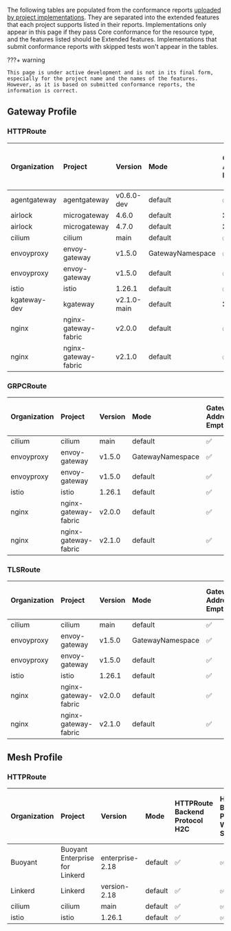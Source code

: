 
The following tables are populated from the conformance reports [uploaded by project implementations](https://github.com/kubernetes-sigs/gateway-api/tree/main/conformance/reports). They are separated into the extended features that each project supports listed in their reports.
Implementations only appear in this page if they pass Core conformance for the resource type, and the features listed should be Extended features. Implementations that submit conformance reports with skipped tests won't appear in the tables.



???+ warning


    This page is under active development and is not in its final form,
    especially for the project name and the names of the features.
    However, as it is based on submitted conformance reports, the information is correct.


## Gateway Profile

### HTTPRoute

| Organization   | Project              | Version     | Mode             | Gateway Address Empty   | Gateway HTTP Listener Isolation   | Gateway Infrastructure Propagation   | Gateway Port 8080   | Gateway Static Addresses   | HTTPRoute Backend Protocol H2C   | HTTPRoute Backend Protocol Web Socket   | HTTPRoute Backend Request Header Modification   | HTTPRoute Backend Timeout   | HTTPRoute Destination Port Matching   | HTTPRoute Host Rewrite   | HTTPRoute Method Matching   | HTTPRoute Parent Ref Port   | HTTPRoute Path Redirect   | HTTPRoute Path Rewrite   | HTTPRoute Port Redirect   | HTTPRoute Query Param Matching   | HTTPRoute Request Mirror   | HTTPRoute Request Multiple Mirrors   | HTTPRoute Request Percentage Mirror   | HTTPRoute Request Timeout   | HTTPRoute Response Header Modification   | HTTPRoute Scheme Redirect   |
|:---------------|:---------------------|:------------|:-----------------|:------------------------|:----------------------------------|:-------------------------------------|:--------------------|:---------------------------|:---------------------------------|:----------------------------------------|:------------------------------------------------|:----------------------------|:--------------------------------------|:-------------------------|:----------------------------|:----------------------------|:--------------------------|:-------------------------|:--------------------------|:---------------------------------|:---------------------------|:-------------------------------------|:--------------------------------------|:----------------------------|:-----------------------------------------|:----------------------------|
| agentgateway   | agentgateway         | v0.6.0-dev  | default          | :white_check_mark:      | :white_check_mark:                | :white_check_mark:                   | :white_check_mark:  | :white_check_mark:         | :white_check_mark:               | :white_check_mark:                      | :white_check_mark:                              | :white_check_mark:          | :white_check_mark:                    | :white_check_mark:       | :white_check_mark:          | :white_check_mark:          | :white_check_mark:        | :white_check_mark:       | :white_check_mark:        | :white_check_mark:               | :white_check_mark:         | :white_check_mark:                   | :white_check_mark:                    | :white_check_mark:          | :white_check_mark:                       | :white_check_mark:          |
| airlock        | microgateway         | 4.6.0       | default          | :x:                     | :x:                               | :white_check_mark:                   | :white_check_mark:  | :x:                        | :white_check_mark:               | :white_check_mark:                      | :x:                                             | :white_check_mark:          | :white_check_mark:                    | :white_check_mark:       | :white_check_mark:          | :white_check_mark:          | :white_check_mark:        | :white_check_mark:       | :white_check_mark:        | :white_check_mark:               | :x:                        | :x:                                  | :x:                                   | :white_check_mark:          | :white_check_mark:                       | :white_check_mark:          |
| airlock        | microgateway         | 4.7.0       | default          | :x:                     | :x:                               | :white_check_mark:                   | :white_check_mark:  | :x:                        | :white_check_mark:               | :white_check_mark:                      | :x:                                             | :white_check_mark:          | :white_check_mark:                    | :white_check_mark:       | :white_check_mark:          | :white_check_mark:          | :white_check_mark:        | :white_check_mark:       | :white_check_mark:        | :white_check_mark:               | :x:                        | :x:                                  | :x:                                   | :white_check_mark:          | :white_check_mark:                       | :white_check_mark:          |
| cilium         | cilium               | main        | default          | :white_check_mark:      | :white_check_mark:                | :white_check_mark:                   | :white_check_mark:  | :white_check_mark:         | :white_check_mark:               | :white_check_mark:                      | :white_check_mark:                              | :white_check_mark:          | :white_check_mark:                    | :white_check_mark:       | :white_check_mark:          | :x:                         | :white_check_mark:        | :white_check_mark:       | :white_check_mark:        | :white_check_mark:               | :white_check_mark:         | :white_check_mark:                   | :white_check_mark:                    | :white_check_mark:          | :white_check_mark:                       | :white_check_mark:          |
| envoyproxy     | envoy-gateway        | v1.5.0      | GatewayNamespace | :white_check_mark:      | :white_check_mark:                | :white_check_mark:                   | :white_check_mark:  | :x:                        | :white_check_mark:               | :white_check_mark:                      | :white_check_mark:                              | :white_check_mark:          | :white_check_mark:                    | :white_check_mark:       | :white_check_mark:          | :white_check_mark:          | :white_check_mark:        | :white_check_mark:       | :white_check_mark:        | :white_check_mark:               | :white_check_mark:         | :white_check_mark:                   | :white_check_mark:                    | :white_check_mark:          | :white_check_mark:                       | :white_check_mark:          |
| envoyproxy     | envoy-gateway        | v1.5.0      | default          | :white_check_mark:      | :white_check_mark:                | :white_check_mark:                   | :white_check_mark:  | :x:                        | :white_check_mark:               | :white_check_mark:                      | :white_check_mark:                              | :white_check_mark:          | :white_check_mark:                    | :white_check_mark:       | :white_check_mark:          | :white_check_mark:          | :white_check_mark:        | :white_check_mark:       | :white_check_mark:        | :white_check_mark:               | :white_check_mark:         | :white_check_mark:                   | :white_check_mark:                    | :white_check_mark:          | :white_check_mark:                       | :white_check_mark:          |
| istio          | istio                | 1.26.1      | default          | :white_check_mark:      | :white_check_mark:                | :white_check_mark:                   | :white_check_mark:  | :white_check_mark:         | :white_check_mark:               | :white_check_mark:                      | :white_check_mark:                              | :white_check_mark:          | :white_check_mark:                    | :white_check_mark:       | :white_check_mark:          | :white_check_mark:          | :white_check_mark:        | :white_check_mark:       | :white_check_mark:        | :white_check_mark:               | :white_check_mark:         | :white_check_mark:                   | :white_check_mark:                    | :white_check_mark:          | :white_check_mark:                       | :white_check_mark:          |
| kgateway-dev   | kgateway             | v2.1.0-main | default          | :x:                     | :x:                               | :x:                                  | :x:                 | :x:                        | :white_check_mark:               | :white_check_mark:                      | :x:                                             | :white_check_mark:          | :x:                                   | :white_check_mark:       | :white_check_mark:          | :x:                         | :white_check_mark:        | :white_check_mark:       | :white_check_mark:        | :white_check_mark:               | :white_check_mark:         | :x:                                  | :x:                                   | :white_check_mark:          | :white_check_mark:                       | :white_check_mark:          |
| nginx          | nginx-gateway-fabric | v2.0.0      | default          | :white_check_mark:      | :white_check_mark:                | :white_check_mark:                   | :white_check_mark:  | :x:                        | :x:                              | :white_check_mark:                      | :x:                                             | :x:                         | :x:                                   | :white_check_mark:       | :white_check_mark:          | :x:                         | :white_check_mark:        | :white_check_mark:       | :white_check_mark:        | :white_check_mark:               | :white_check_mark:         | :white_check_mark:                   | :white_check_mark:                    | :x:                         | :white_check_mark:                       | :white_check_mark:          |
| nginx          | nginx-gateway-fabric | v2.1.0      | default          | :white_check_mark:      | :white_check_mark:                | :white_check_mark:                   | :white_check_mark:  | :x:                        | :x:                              | :white_check_mark:                      | :x:                                             | :x:                         | :x:                                   | :white_check_mark:       | :white_check_mark:          | :x:                         | :white_check_mark:        | :white_check_mark:       | :white_check_mark:        | :white_check_mark:               | :white_check_mark:         | :white_check_mark:                   | :white_check_mark:                    | :x:                         | :white_check_mark:                       | :white_check_mark:          |

### GRPCRoute

| Organization   | Project              | Version   | Mode             | Gateway Address Empty   | Gateway HTTP Listener Isolation   | Gateway Infrastructure Propagation   | Gateway Port 8080   | Gateway Static Addresses   |
|:---------------|:---------------------|:----------|:-----------------|:------------------------|:----------------------------------|:-------------------------------------|:--------------------|:---------------------------|
| cilium         | cilium               | main      | default          | :white_check_mark:      | :white_check_mark:                | :white_check_mark:                   | :white_check_mark:  | :white_check_mark:         |
| envoyproxy     | envoy-gateway        | v1.5.0    | GatewayNamespace | :white_check_mark:      | :white_check_mark:                | :white_check_mark:                   | :white_check_mark:  | :x:                        |
| envoyproxy     | envoy-gateway        | v1.5.0    | default          | :white_check_mark:      | :white_check_mark:                | :white_check_mark:                   | :white_check_mark:  | :x:                        |
| istio          | istio                | 1.26.1    | default          | :white_check_mark:      | :white_check_mark:                | :white_check_mark:                   | :white_check_mark:  | :white_check_mark:         |
| nginx          | nginx-gateway-fabric | v2.0.0    | default          | :white_check_mark:      | :white_check_mark:                | :white_check_mark:                   | :white_check_mark:  | :x:                        |
| nginx          | nginx-gateway-fabric | v2.1.0    | default          | :white_check_mark:      | :white_check_mark:                | :white_check_mark:                   | :white_check_mark:  | :x:                        |

### TLSRoute

| Organization   | Project              | Version   | Mode             | Gateway Address Empty   | Gateway HTTP Listener Isolation   | Gateway Infrastructure Propagation   | Gateway Port 8080   | Gateway Static Addresses   |
|:---------------|:---------------------|:----------|:-----------------|:------------------------|:----------------------------------|:-------------------------------------|:--------------------|:---------------------------|
| cilium         | cilium               | main      | default          | :white_check_mark:      | :white_check_mark:                | :white_check_mark:                   | :white_check_mark:  | :white_check_mark:         |
| envoyproxy     | envoy-gateway        | v1.5.0    | GatewayNamespace | :white_check_mark:      | :white_check_mark:                | :white_check_mark:                   | :white_check_mark:  | :x:                        |
| envoyproxy     | envoy-gateway        | v1.5.0    | default          | :white_check_mark:      | :white_check_mark:                | :white_check_mark:                   | :white_check_mark:  | :x:                        |
| istio          | istio                | 1.26.1    | default          | :white_check_mark:      | :white_check_mark:                | :white_check_mark:                   | :white_check_mark:  | :white_check_mark:         |
| nginx          | nginx-gateway-fabric | v2.0.0    | default          | :white_check_mark:      | :white_check_mark:                | :white_check_mark:                   | :white_check_mark:  | :x:                        |
| nginx          | nginx-gateway-fabric | v2.1.0    | default          | :white_check_mark:      | :white_check_mark:                | :white_check_mark:                   | :white_check_mark:  | :x:                        |

## Mesh Profile

### HTTPRoute

| Organization   | Project                        | Version         | Mode    | HTTPRoute Backend Protocol H2C   | HTTPRoute Backend Protocol Web Socket   | HTTPRoute Backend Request Header Modification   | HTTPRoute Backend Timeout   | HTTPRoute Destination Port Matching   | HTTPRoute Host Rewrite   | HTTPRoute Method Matching   | HTTPRoute Parent Ref Port   | HTTPRoute Path Redirect   | HTTPRoute Path Rewrite   | HTTPRoute Port Redirect   | HTTPRoute Query Param Matching   | HTTPRoute Request Mirror   | HTTPRoute Request Multiple Mirrors   | HTTPRoute Request Percentage Mirror   | HTTPRoute Request Timeout   | HTTPRoute Response Header Modification   | HTTPRoute Scheme Redirect   | Mesh Cluster IP Matching   | Mesh Consumer Route   | Mesh HTTPRoute Backend Request Header Modification   | Mesh HTTPRoute Query Param Matching   | Mesh HTTPRoute Redirect Port   | Mesh HTTPRoute Scheme Redirect   |
|:---------------|:-------------------------------|:----------------|:--------|:---------------------------------|:----------------------------------------|:------------------------------------------------|:----------------------------|:--------------------------------------|:-------------------------|:----------------------------|:----------------------------|:--------------------------|:-------------------------|:--------------------------|:---------------------------------|:---------------------------|:-------------------------------------|:--------------------------------------|:----------------------------|:-----------------------------------------|:----------------------------|:---------------------------|:----------------------|:-----------------------------------------------------|:--------------------------------------|:-------------------------------|:---------------------------------|
| Buoyant        | Buoyant Enterprise for Linkerd | enterprise-2.18 | default | :white_check_mark:               | :white_check_mark:                      | :white_check_mark:                              | :white_check_mark:          | :white_check_mark:                    | :white_check_mark:       | :white_check_mark:          | :white_check_mark:          | :white_check_mark:        | :white_check_mark:       | :white_check_mark:        | :white_check_mark:               | :white_check_mark:         | :white_check_mark:                   | :white_check_mark:                    | :white_check_mark:          | :white_check_mark:                       | :white_check_mark:          | :white_check_mark:         | :white_check_mark:    | :white_check_mark:                                   | :white_check_mark:                    | :white_check_mark:             | :white_check_mark:               |
| Linkerd        | Linkerd                        | version-2.18    | default | :white_check_mark:               | :white_check_mark:                      | :white_check_mark:                              | :white_check_mark:          | :white_check_mark:                    | :white_check_mark:       | :white_check_mark:          | :white_check_mark:          | :white_check_mark:        | :white_check_mark:       | :white_check_mark:        | :white_check_mark:               | :white_check_mark:         | :white_check_mark:                   | :white_check_mark:                    | :white_check_mark:          | :white_check_mark:                       | :white_check_mark:          | :white_check_mark:         | :white_check_mark:    | :white_check_mark:                                   | :white_check_mark:                    | :white_check_mark:             | :white_check_mark:               |
| cilium         | cilium                         | main            | default | :white_check_mark:               | :white_check_mark:                      | :white_check_mark:                              | :white_check_mark:          | :white_check_mark:                    | :white_check_mark:       | :white_check_mark:          | :x:                         | :white_check_mark:        | :white_check_mark:       | :white_check_mark:        | :white_check_mark:               | :white_check_mark:         | :white_check_mark:                   | :white_check_mark:                    | :white_check_mark:          | :white_check_mark:                       | :white_check_mark:          | :white_check_mark:         | :x:                   | :x:                                                  | :x:                                   | :x:                            | :x:                              |
| istio          | istio                          | 1.26.1          | default | :white_check_mark:               | :white_check_mark:                      | :white_check_mark:                              | :white_check_mark:          | :white_check_mark:                    | :white_check_mark:       | :white_check_mark:          | :white_check_mark:          | :white_check_mark:        | :white_check_mark:       | :white_check_mark:        | :white_check_mark:               | :white_check_mark:         | :white_check_mark:                   | :white_check_mark:                    | :white_check_mark:          | :white_check_mark:                       | :white_check_mark:          | :x:                        | :white_check_mark:    | :x:                                                  | :x:                                   | :x:                            | :x:                              |